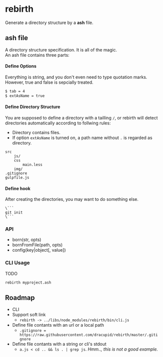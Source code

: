 rebirth
====================
Generate a directory structure by a __ash__ file.

## ash file
A directory structure specification. It is all of the magic.  
An ash file contains three parts:

#### Define Options
Everything is string, and you don't even need to type quotation marks. However, true and false is sepcially treated.
```bash
$ tab = 4
$ extAsName = true
```

#### Define Directory Structure
You are supposed to define a directory with a tailling `/`, or rebirth will detect directories automatically according to follwing rules:
- Directory contains files.
- If option `extAsName` is turned on, a path name without `.` is regarded as directory.

```
src
    js/
    css
        main.less
    img/
.gitignore
gulpfile.js
```

#### Define hook
After creating the directories, you may want to do something else.
```
\```
git init
\```
```

### API
- born(str, opts)
- bornFromFile(path, opts)
- config(key|object[, value])


### CLI Usage
TODO
```bash
rebirth myproject.ash
```

## Roadmap
- CLI
- Support soft link
    - `rebirth -> ../libs/node_modules/rebirth/bin/cli.js`
- Define file contants with an url or a local path
    - `.gitignore = https://raw.githubusercontent.com/dracupid/rebirth/master/.gitignore`
- Define file contants with a string or cli's stdout
    - `a.js < cd .. && ls . | grep js`. *Hmm.., this is not a good example.*

